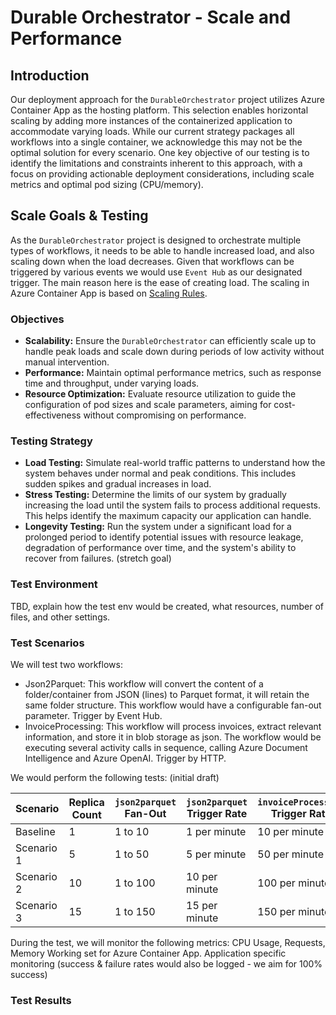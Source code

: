 # Durable Orchestrator - Scale and Performance

## Introduction

Our deployment approach for the `DurableOrchestrator` project utilizes Azure Container App as the hosting platform. This selection enables horizontal scaling by adding more instances of the containerized application to accommodate varying loads. While our current strategy packages all workflows into a single container, we acknowledge this may not be the optimal solution for every scenario. One key objective of our testing is to identify the limitations and constraints inherent to this approach, with a focus on providing actionable deployment considerations, including scale metrics and optimal pod sizing (CPU/memory).

## Scale Goals & Testing

As the `DurableOrchestrator` project is designed to orchestrate multiple types of workflows, it needs to be able to handle increased load, and also scaling down when the load decreases. Given that workflows can be triggered by various events we would use `Event Hub` as our designated trigger. The main reason here is the ease of creating load. The scaling in Azure Container App is based on [Scaling Rules](https://learn.microsoft.com/en-us/azure/container-apps/scale-app?pivots=azure-portal).

### Objectives

- **Scalability:** Ensure the `DurableOrchestrator` can efficiently scale up to handle peak loads and scale down during periods of low activity without manual intervention.
- **Performance:** Maintain optimal performance metrics, such as response time and throughput, under varying loads.
- **Resource Optimization:** Evaluate resource utilization to guide the configuration of pod sizes and scale parameters, aiming for cost-effectiveness without compromising on performance.

### Testing Strategy

- **Load Testing:** Simulate real-world traffic patterns to understand how the system behaves under normal and peak conditions. This includes sudden spikes and gradual increases in load.
- **Stress Testing:** Determine the limits of our system by gradually increasing the load until the system fails to process additional requests. This helps identify the maximum capacity our application can handle.
- **Longevity Testing:** Run the system under a significant load for a prolonged period to identify potential issues with resource leakage, degradation of performance over time, and the system's ability to recover from failures. (stretch goal)

### Test Environment

TBD, explain how the test env would be created, what resources, number of files, and other settings.

### Test Scenarios

We will test two workflows:

- Json2Parquet: This workflow will convert the content of a folder/container from JSON (lines) to Parquet format, it will retain the same folder structure. This workflow would have a configurable fan-out parameter. Trigger by Event Hub.
- InvoiceProcessing: This workflow will process invoices, extract relevant information, and store it in blob storage as json. The workflow would be executing several activity calls in sequence, calling Azure Document Intelligence and Azure OpenAI. Trigger by HTTP.

We would perform the following tests: (initial draft)

| Scenario | Replica Count | `json2parquet` Fan-Out | `json2parquet` Trigger Rate | `invoiceProcessing` Trigger Rate |
|----------|---------------|------------------------|-----------------------------|----------------------------------|
| Baseline | 1             | 1 to 10                | 1 per minute                | 10 per minute                    |
| Scenario 1 | 5           | 1 to 50                | 5 per minute                | 50 per minute                    |
| Scenario 2 | 10          | 1 to 100               | 10 per minute                | 100 per minute                    |
| Scenario 3 | 15          | 1 to 150               | 15 per minute                | 150 per minute                    |


During the test, we will monitor the following metrics: CPU Usage, Requests, Memory Working set for Azure Container App. Application specific monitoring (success & failure rates would also be logged - we aim for 100% success)

### Test Results







